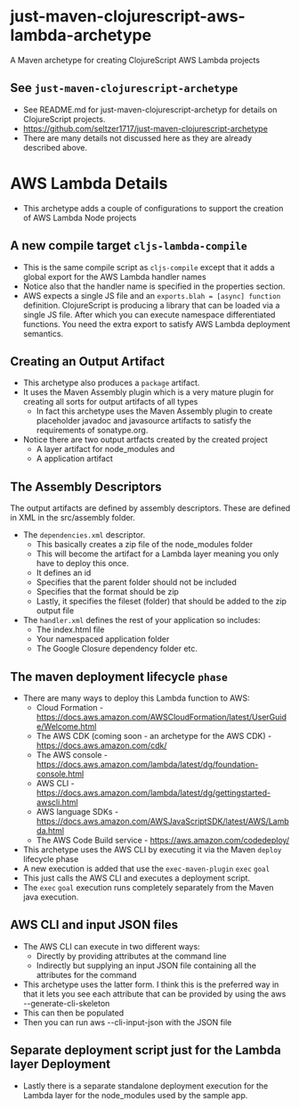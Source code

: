 # just-maven-clojurescript-aws-lambda-archetype
A Maven archetype for creating ClojureScript AWS Lambda projects

## See `just-maven-clojurescript-archetype`
- See README.md for just-maven-clojurescript-archetyp for details on ClojureScript projects.
- https://github.com/seltzer1717/just-maven-clojurescript-archetype
- There are many details not discussed here as they are already described above.

# AWS Lambda Details
- This archetype adds a couple of configurations to support the creation of AWS Lambda Node projects

## A new compile target `cljs-lambda-compile`
- This is the same compile script as `cljs-compile` except that it adds a global export for the AWS Lambda handler names
- Notice also that the handler name is specified in the properties section.
- AWS expects a single JS file and an `exports.blah = [async] function` definition. ClojureScript is producing a library that can be loaded via a single JS file. After which you can execute namespace differentiated functions. You need the extra export to satisfy AWS Lambda deployment semantics.

## Creating an Output Artifact
- This archetype also produces a `package` artifact.
- It uses the Maven Assembly plugin which is a very mature plugin for creating all sorts for output artifacts of all types
  - In fact this archetype uses the Maven Assembly plugin to create placeholder javadoc and javasource artifacts to satisfy the requirements of sonatype.org.
- Notice there are two output artfacts created by the created project
  - A layer artifact for node_modules and
  - A application artifact

## The Assembly Descriptors
The output artifacts are defined by assembly descriptors. These are defined in XML in the src/assembly folder.
- The `dependencies.xml` descriptor.
  - This basically creates a zip file of the node_modules folder
  - This will become the artifact for a Lambda layer meaning you only have to deploy this once.
  - It defines an id
  - Specifies that the parent folder should not be included
  - Specifies that the format should be zip
  - Lastly, it specifies the fileset (folder) that should be added to the zip output file
- The `handler.xml` defines the rest of your application so includes:
  - The index.html file
  - Your namespaced application folder
  - The Google Closure dependency folder etc.

## The maven deployment lifecycle `phase`
- There are many ways to deploy this Lambda function to AWS:
  - Cloud Formation - https://docs.aws.amazon.com/AWSCloudFormation/latest/UserGuide/Welcome.html
  - The AWS CDK (coming soon - an archetype for the AWS CDK) - https://docs.aws.amazon.com/cdk/
  - The AWS console - https://docs.aws.amazon.com/lambda/latest/dg/foundation-console.html
  - AWS CLI - https://docs.aws.amazon.com/lambda/latest/dg/gettingstarted-awscli.html
  - AWS language SDKs - https://docs.aws.amazon.com/AWSJavaScriptSDK/latest/AWS/Lambda.html
  - The AWS Code Build service - https://aws.amazon.com/codedeploy/
- This archetype uses the AWS CLI by executing it via the Maven `deploy` lifecycle phase
- A new execution is added that use the `exec-maven-plugin` `exec` `goal`
 - This just calls the AWS CLI and executes a deployment script.
 - The `exec` `goal` execution runs completely separately from the Maven java execution.

## AWS CLI and input JSON files
- The AWS CLI can execute in two different ways:
  - Directly by providing attributes at the command line
  - Indirectly but supplying an input JSON file containing all the attributes for the command
- This archetype uses the latter form. I think this is the preferred way in that it lets you see each attribute that can be provided by using the aws <command> <subcommand> --generate-cli-skeleton
- This can then be populated
- Then you can run aws <command> <subcommand> --cli-input-json with the JSON file

## Separate deployment script just for the Lambda layer Deployment
- Lastly there is a separate standalone deployment execution for the Lambda layer  for the node_modules used by the sample app.


